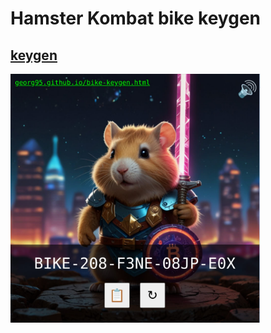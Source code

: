 # Hamster Kombat bike keygen

## [keygen](https://Skriptex05.github.io/s.html)

[<img src="demo.jpg" width="400">](https://Skriptex05.github.io/s.html)
